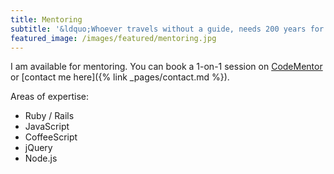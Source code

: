 ```yaml
---
title: Mentoring
subtitle: '&ldquo;Whoever travels without a guide, needs 200 years for a two-day journey.&rdquo; — Rumi'
featured_image: /images/featured/mentoring.jpg
---
```

I am available for mentoring.
You can book a 1-on-1 session on [CodeMentor](https://www.codementor.io/panda_whisperer)
or [contact me here]({% link _pages/contact.md %}).

<div style="float: right;">
  <script data-codementor="panda_whisperer" data-style="badge" data-theme="dark"
          src="https://cdn.codementor.io/assets/badge.js"></script>
</div>

Areas of expertise:

* Ruby / Rails
* JavaScript
* CoffeeScript
* jQuery
* Node.js
